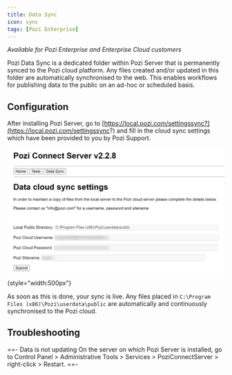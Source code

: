 ```yaml
---
title: Data Sync
icon: sync
tags: [Pozi Enterprise]
---
```


*Available for Pozi Enterprise and Enterprise Cloud customers*

Pozi Data Sync is a dedicated folder within Pozi Server that is permanently synced to the Pozi cloud platform. Any files created and/or updated in this folder are automatically synchronised to the web. This enables workflows for publishing data to the public on an ad-hoc or scheduled basis.

## Configuration

After installing Pozi Server, go to [https://local.pozi.com/settingssync?](https://local.pozi.com/settingssync?) and fill in the cloud sync settings which have been provided to you by Pozi Support.

![Cloud Sync Settings](./img/cloud-sync-settings.png){style="width:500px"}

As soon as this is done, your sync is live. Any files placed in `C:\Program Files (x86)\Pozi\userdata\public` are automatically and continuously synchronised to the Pozi cloud.

## Troubleshooting

==- Data is not updating
  On the server on which Pozi Server is installed, go to Control Panel > Administrative Tools > Services > PoziConnectServer > right-click > Restart.
==-
